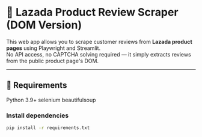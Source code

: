 # 🛒 Lazada Product Review Scraper (DOM Version)

This web app allows you to scrape customer reviews from **Lazada product pages** using Playwright and Streamlit.  
No API access, no CAPTCHA solving required — it simply extracts reviews from the public product page's DOM.

---


## 🧰 Requirements
Python 3.9+
selenium
beautifulsoup

### Install dependencies

```bash
pip install -r requirements.txt

